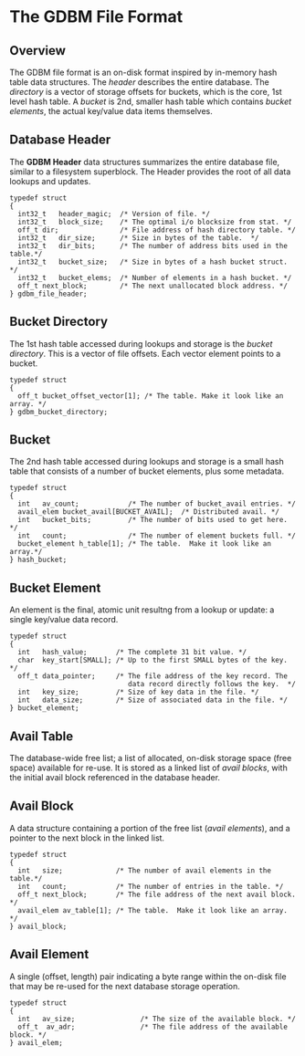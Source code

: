 # The GDBM File Format

## Overview

The GDBM file format is an on-disk format inspired by in-memory hash
table data structures.  The *header* describes the entire database.  The
*directory* is a vector of storage offsets for buckets, which is the
core, 1st level hash table.  A *bucket* is 2nd, smaller hash table which
contains *bucket elements*, the actual key/value data items themselves.

## Database Header

The **GDBM Header** data structures summarizes the entire database file,
similar to a filesystem superblock.  The Header provides the root of all
data lookups and updates.

```
typedef struct
{
  int32_t   header_magic;  /* Version of file. */
  int32_t   block_size;    /* The optimal i/o blocksize from stat. */
  off_t dir;               /* File address of hash directory table. */
  int32_t   dir_size;      /* Size in bytes of the table.  */
  int32_t   dir_bits;      /* The number of address bits used in the table.*/
  int32_t   bucket_size;   /* Size in bytes of a hash bucket struct. */
  int32_t   bucket_elems;  /* Number of elements in a hash bucket. */
  off_t next_block;        /* The next unallocated block address. */
} gdbm_file_header;
```

## Bucket Directory

The 1st hash table accessed during lookups and storage is the *bucket
directory*.  This is a vector of file offsets.  Each vector element
points to a bucket.

```
typedef struct
{
  off_t bucket_offset_vector[1]; /* The table. Make it look like an array. */
} gdbm_bucket_directory;
```

## Bucket

The 2nd hash table accessed during lookups and storage is a small hash
table that consists of a number of bucket elements, plus some metadata.

```
typedef struct
{
  int   av_count;            /* The number of bucket_avail entries. */
  avail_elem bucket_avail[BUCKET_AVAIL];  /* Distributed avail. */
  int   bucket_bits;         /* The number of bits used to get here. */
  int   count;               /* The number of element buckets full. */
  bucket_element h_table[1]; /* The table.  Make it look like an array.*/
} hash_bucket;
```

## Bucket Element

An element is the final, atomic unit resultng from a lookup or update: a
single key/value data record.

```
typedef struct
{
  int   hash_value;       /* The complete 31 bit value. */
  char  key_start[SMALL]; /* Up to the first SMALL bytes of the key.  */
  off_t data_pointer;     /* The file address of the key record. The
                             data record directly follows the key.  */
  int   key_size;         /* Size of key data in the file. */
  int   data_size;        /* Size of associated data in the file. */
} bucket_element;
```

## Avail Table

The database-wide free list; a list of allocated, on-disk storage space
(free space) available for re-use.  It is stored as a linked list of
*avail blocks*, with the initial avail block referenced in the database
header.

## Avail Block

A data structure containing a portion of the free list (*avail
elements*), and a pointer to the next block in the linked list.

```
typedef struct
{
  int   size;             /* The number of avail elements in the table.*/
  int   count;            /* The number of entries in the table. */
  off_t next_block;       /* The file address of the next avail block. */
  avail_elem av_table[1]; /* The table.  Make it look like an array.  */
} avail_block;
```

## Avail Element

A single (offset, length) pair indicating a byte range within the
on-disk file that may be re-used for the next database storage
operation.

```
typedef struct
{
  int   av_size;                /* The size of the available block. */
  off_t  av_adr;                /* The file address of the available block. */
} avail_elem;
```
